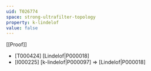 ```yaml
---
uid: T026774
space: strong-ultrafilter-topology
property: k-lindelof
value: false
---
```

[[Proof]]

* [T000424] [Lindelof|P000018]
* [I000225] [k-lindelof|P000097] => [Lindelof|P000018]

